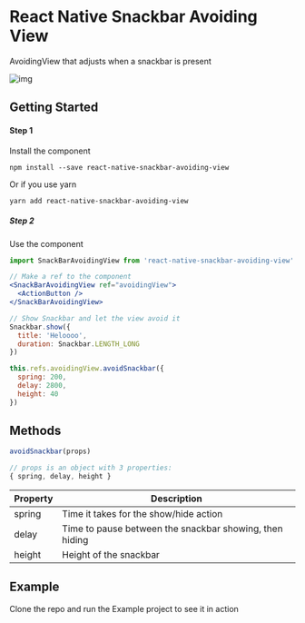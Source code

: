 # React Native Snackbar Avoiding View
AvoidingView that adjusts when a snackbar is present

![img](http://i.imgur.com/UvcnTLI.gif)

## Getting Started
#### Step 1

Install the component
```
npm install --save react-native-snackbar-avoiding-view
```

Or if you use yarn
```
yarn add react-native-snackbar-avoiding-view
```

##### Step 2
Use the component
```jsx
import SnackBarAvoidingView from 'react-native-snackbar-avoiding-view'

// Make a ref to the component
<SnackBarAvoidingView ref="avoidingView">
  <ActionButton />
</SnackBarAvoidingView>

// Show Snackbar and let the view avoid it
Snackbar.show({
  title: 'Heloooo',
  duration: Snackbar.LENGTH_LONG
})

this.refs.avoidingView.avoidSnackbar({
  spring: 200, 
  delay: 2800,
  height: 40
})
```

## Methods
```jsx
avoidSnackbar(props)

// props is an object with 3 properties:
{ spring, delay, height }
```
| Property | Description |
| -- | -- |
| spring | Time it takes for the show/hide action |
| delay | Time to pause between the snackbar showing, then hiding |
| height | Height of the snackbar |

## Example
Clone the repo and run the Example project to see it in action
